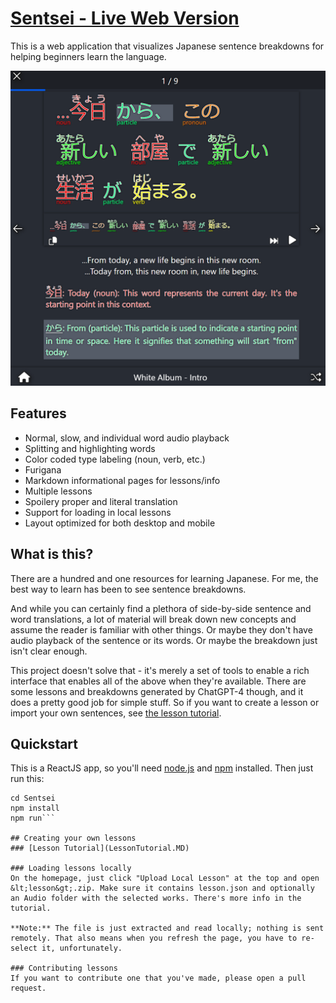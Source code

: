 # [Sentsei - Live Web Version](https://vnlike.org/sentsei/)

This is a web application that visualizes Japanese sentence breakdowns for helping beginners learn the language.

![sentsei.png](sentsei.png)

## Features
- Normal, slow, and individual word audio playback
- Splitting and highlighting words
- Color coded type labeling (noun, verb, etc.)
- Furigana
- Markdown informational pages for lessons/info
- Multiple lessons
- Spoilery proper and literal translation
- Support for loading in local lessons
- Layout optimized for both desktop and mobile

## What is this?
There are a hundred and one resources for learning Japanese. For me, the best way to learn has been to see sentence breakdowns.

And while you can certainly find a plethora of side-by-side sentence and word translations, a lot of material will break down new concepts and assume the reader is familiar with other things. Or maybe they don't have audio playback of the sentence or its words. Or maybe the breakdown just isn't clear enough.

This project doesn't solve that - it's merely a set of tools to enable a rich interface that enables all of the above when they're available. There are some lessons and breakdowns generated by ChatGPT-4 though, and it does a pretty good job for simple stuff. So if you want to create a lesson or import your own sentences, see [the lesson tutorial](LessonTutorial.MD).

## Quickstart
This is a ReactJS app, so you'll need [node.js](https://nodejs.org/) and [npm](https://www.npmjs.com/) installed. Then just run this:
```git clone https://github.com/JuicyStandoffishMan/Sentsei.git
cd Sentsei
npm install
npm run```

## Creating your own lessons
### [Lesson Tutorial](LessonTutorial.MD)

### Loading lessons locally
On the homepage, just click "Upload Local Lesson" at the top and open &lt;lesson&gt;.zip. Make sure it contains lesson.json and optionally an Audio folder with the selected works. There's more info in the tutorial.

**Note:** The file is just extracted and read locally; nothing is sent remotely. That also means when you refresh the page, you have to re-select it, unfortunately.

### Contributing lessons
If you want to contribute one that you've made, please open a pull request.
